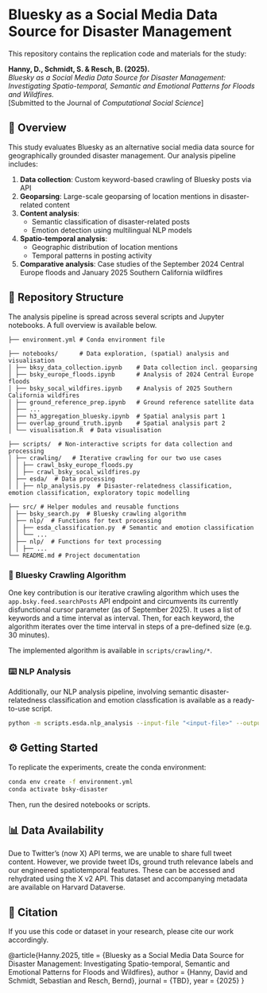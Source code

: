 # Bluesky as a Social Media Data Source for Disaster Management 
This repository contains the replication code and materials for the study:

**Hanny, D., Schmidt, S. & Resch, B. (2025).**<br>
*Bluesky as a Social Media Data Source for Disaster Management: Investigating Spatio-temporal, Semantic and Emotional Patterns for Floods and Wildfires.*<br>
[Submitted to the Journal of *Computational Social Science*]

## 📄 Overview

This study evaluates Bluesky as an alternative social media data source for geographically grounded disaster management. Our analysis pipeline includes:

1. **Data collection**: Custom keyword-based crawling of Bluesky posts via API
2. **Geoparsing**: Large-scale geoparsing of location mentions in disaster-related content
3. **Content analysis**:
   - Semantic classification of disaster-related posts
   - Emotion detection using multilingual NLP models
4. **Spatio-temporal analysis**:
   - Geographic distribution of location mentions
   - Temporal patterns in posting activity
5. **Comparative analysis**: Case studies of the September 2024 Central Europe floods and January 2025 Southern California wildfires

## 📁 Repository Structure
The analysis pipeline is spread across several scripts and Jupyter notebooks. A full overview is available below.

```
├── environment.yml # Conda environment file

├── notebooks/      # Data exploration, (spatial) analysis and visualisation
│ ├── bksy_data_collection.ipynb    # Data collection incl. geoparsing
│ ├── bsky_europe_floods.ipynb      # Analysis of 2024 Central Europe floods
│ ├── bsky_socal_wildfires.ipynb    # Analysis of 2025 Southern California wildfires
│ ├── ground_reference_prep.ipynb   # Ground reference satellite data
│ ├── ...
│ ├── h3_aggregation_bluesky.ipynb  # Spatial analysis part 1
│ ├── overlap_ground_truth.ipynb    # Spatial analysis part 2
│ └── visualisation.R  # Data visualisation

├── scripts/  # Non-interactive scripts for data collection and processing
│ ├── crawling/   # Iterative crawling for our two use cases
│ │ ├── crawl_bsky_europe_floods.py
│ │ ├── crawl_bsky_socal_wildfires.py
│ ├── esda/  # Data processing
│ │ ├── nlp_analysis.py  # Disaster-relatedness classification, emotion classification, exploratory topic modelling

├── src/ # Helper modules and reusable functions
│ ├── bsky_search.py  # Bluesky crawling algorithm
│ ├── nlp/  # Functions for text processing
│ │ ├── esda_classification.py  # Semantic and emotion classification
│ │ └── ... 
│ ├── nlp/  # Functions for text processing
│ │ ├── ...
└── README.md # Project documentation
```

### 🤖 Bluesky Crawling Algorithm
One key contribution is our iterative crawling algorithm which uses the `app.bsky.feed.searchPosts` API endpoint and circumvents its currently disfunctional cursor parameter (as of September 2025).  It uses a list of keywords and a time interval as interval. Then, for each keyword, the algorithm iterates over the time interval in steps of a pre-defined size (e.g. 30 minutes).

The implemented algorithm is available in `scripts/crawling/*`.

### ⌨️ NLP Analysis
Additionally, our NLP analysis pipeline, involving semantic disaster-relatedness classification and emotion classfication is available as a ready-to-use script.

```bash
python -m scripts.esda.nlp_analysis --input-file "<input-file>" --output-path "<output-file>"
```

## ⚙️ Getting Started
To replicate the experiments, create the conda environment:

```bash
conda env create -f environment.yml
conda activate bsky-disaster
```

Then, run the desired notebooks or scripts.

## 📊 Data Availability

Due to Twitter’s (now X) API terms, we are unable to share full tweet content. However, we provide tweet IDs, ground truth relevance labels and our engineered spatiotemporal features. These can be accessed and rehydrated using the X v2 API. This dataset and accompanying metadata are available on Harvard Dataverse.

## 📖 Citation

If you use this code or dataset in your research, please cite our work accordingly.

@article{Hanny.2025,
  title     = {Bluesky as a Social Media Data Source for Disaster Management: Investigating Spatio-temporal, Semantic and Emotional Patterns for Floods and Wildfires},
  author    = {Hanny, David and Schmidt, Sebastian and Resch, Bernd},
  journal   = {TBD},
  year      = {2025}
}